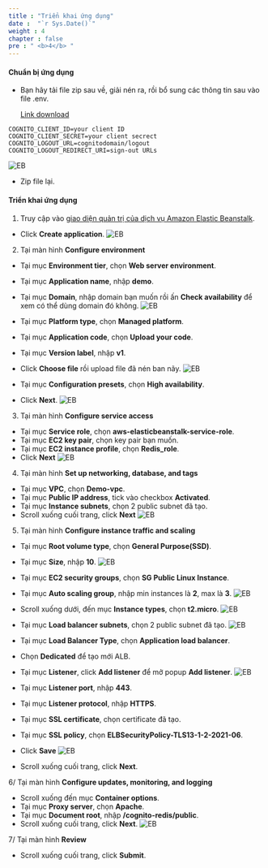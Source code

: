 ```yaml
---
title : "Triển khai ứng dụng"
date :  "`r Sys.Date()`" 
weight : 4
chapter : false
pre : " <b>4</b> "
---
```

#### Chuẩn bị ứng dụng
+ Bạn hãy tải file zip sau về, giải nén ra, rồi bổ sung các thông tin sau vào file .env.

  [Link download](https://drive.google.com/file/d/1XK2ioRU1eM5eZSxw5rKr0Sh-v2u9oi9M/view?usp=sharing)
```
COGNITO_CLIENT_ID=your client ID
COGNITO_CLIENT_SECRET=your client secrect 
COGNITO_LOGOUT_URL=cognitodomain/logout
COGNITO_LOGOUT_REDIRECT_URI=sign-out URLs
```
![EB](/images/2.prerequisite/eb/1.png)

+ Zip file lại.

#### Triển khai ứng dụng
1.  Truy cập vào [giao diện quản trị của dịch vụ Amazon Elastic Beanstalk](https://console.aws.amazon.com/elasticbeanstalk/home).
  + Click **Create application**.
  ![EB](/images/2.prerequisite/eb/001.png)
    
2. Tại màn hình **Configure environment**
  + Tại mục **Environment tier**, chọn **Web server environment**.
  + Tại mục **Application name**, nhập **demo**.
  + Tại mục **Domain**, nhập domain bạn muốn rồi ấn **Check availability** để xem có thể dùng domain đó không.
  ![EB](/images/2.prerequisite/eb/002.png)

  + Tại mục **Platform type**, chọn **Managed platform**.
  + Tại mục **Application code**, chọn **Upload your code**.
  + Tại mục **Version label**, nhập **v1**.
  + Click **Choose file** rồi upload file đã nén ban nãy.
  ![EB](/images/2.prerequisite/eb/003.png)

  + Tại mục **Configuration presets**, chọn **High availability**.
  + Click **Next**.
  ![EB](/images/2.prerequisite/eb/003-1.png)

3. Tại màn hình **Configure service access**
  + Tại mục **Service role**, chọn **aws-elasticbeanstalk-service-role**.
  + Tại mục **EC2 key pair**, chọn key pair bạn muốn.
  + Tại mục **EC2 instance profile**, chọn **Redis_role**.
  + Click **Next**
  ![EB](/images/2.prerequisite/eb/004.png)

4. Tại màn hình **Set up networking, database, and tags**
  + Tại mục **VPC**, chọn **Demo-vpc**.
  + Tại mục **Public IP address**, tick vào checkbox **Activated**.
  + Tại mục **Instance subnets**, chọn 2 public subnet đã tạo.
  + Scroll xuống cuối trang, click **Next**
  ![EB](/images/2.prerequisite/eb/005.png)

5. Tại màn hình **Configure instance traffic and scaling**
  + Tại mục **Root volume type**, chọn **General Purpose(SSD)**.
  + Tại mục **Size**, nhập **10**.
  ![EB](/images/2.prerequisite/eb/006.png)

  + Tại mục **EC2 security groups**, chọn **SG Public Linux Instance**.
  + Tại mục **Auto scaling group**, nhập min instances là **2**, max là **3**.
  ![EB](/images/2.prerequisite/eb/007.png)
  + Scroll xuống dưới, đến mục **Instance types**, chọn **t2.micro**.
  ![EB](/images/2.prerequisite/eb/008.png)

  + Tại mục **Load balancer subnets**, chọn 2 public subnet đã tạo.
  ![EB](/images/2.prerequisite/eb/009.png)

  + Tại mục **Load Balancer Type**, chọn **Application load balancer**.
  + Chọn **Dedicated** để tạo mới ALB.
  + Tại mục **Listener**, click **Add listener** để mở popup **Add listener**.
  ![EB](/images/2.prerequisite/eb/010.png)

  + Tại mục **Listener port**, nhập **443**.
  + Tại mục **Listener protocol**, nhập **HTTPS**.
  + Tại mục **SSL certificate**, chọn certificate đã tạo.
  + Tại mục **SSL policy**, chọn **ELBSecurityPolicy-TLS13-1-2-2021-06**.
  + Click **Save**
  ![EB](/images/2.prerequisite/eb/011.png)

  + Scroll xuống cuối trang, click **Next**.

  6/ Tại màn hình **Configure updates, monitoring, and logging**
  + Scroll xuống đến mục **Container options**.
  + Tại mục **Proxy server**, chọn **Apache**.
  + Tại mục **Document root**, nhập **/cognito-redis/public**.
  + Scroll xuống cuối trang, click **Next**.
  ![EB](/images/2.prerequisite/eb/012.png)

  7/ Tại màn hình **Review**
  + Scroll xuống cuối trang, click **Submit**.

 
